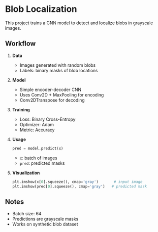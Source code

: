 # Blob Localization

This project trains a CNN model to detect and localize blobs in grayscale images.

## Workflow

1. **Data**

   * Images generated with random blobs
   * Labels: binary masks of blob locations

2. **Model**

   * Simple encoder-decoder CNN
   * Uses Conv2D + MaxPooling for encoding
   * Conv2DTranspose for decoding

3. **Training**

   * Loss: Binary Cross-Entropy
   * Optimizer: Adam
   * Metric: Accuracy

4. **Usage**

   ```python
   pred = model.predict(x)
   ```

   * `x`: batch of images
   * `pred`: predicted masks

5. **Visualization**

   ```python
   plt.imshow(x[0].squeeze(), cmap='gray')       # input image
   plt.imshow(pred[0].squeeze(), cmap='gray')   # predicted mask
   ```

## Notes

* Batch size: 64
* Predictions are grayscale masks
* Works on synthetic blob dataset
